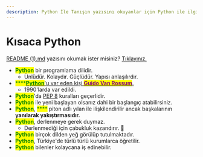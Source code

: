 ```yaml
---
description: Python İle Tanışın yazısını okuyanlar için Python ile ilgili özet bilgiler.
---
```


# Kısaca Python

[README (1).md](<../README (1).md> "mention") yazısını okumak ister misiniz? [Tıklayınız.](<../README (1).md>)

* <mark style="color:green;">**Python**</mark> <mark style="color:green;"></mark><mark style="color:green;"></mark> bir programlama dilidir.
  * Ünlüdür. Kolaydır. Güçlüdür. Yapısı anlaşılırdır.
* <mark style="color:green;">****</mark>[<mark style="color:green;">**Python**</mark>'u var eden kişi <mark style="color:purple;">**Guido Van Rossum**</mark>.](<../README (1).md#pythonu-kim-var-etti>)
  * 1990'larda var edildi.
* <mark style="color:green;">**Python**</mark>'da [PEP 8](pep-8-bilgisi.md) kuralları geçerlidir.
* <mark style="color:green;">**Python**</mark> ile yeni başlayan olsanız dahi bir başlangıç atabilirsiniz.
* <mark style="color:green;">**Python**</mark>, <mark style="color:green;">****</mark> piton adlı yılan ile ilişkilendirilir ancak başkalarının **yanılarak yakıştırmasıdır.**
* <mark style="color:green;">**Python**</mark>, derlenmeye gerek duymaz.
  * Derlenmediği için çabukluk kazandırır. :muscle:
* <mark style="color:green;">**Python**</mark> birçok dilden yeğ görülüp tutulmaktadır.
* <mark style="color:green;">**Python**</mark>, Türkiye'de türlü türlü kurumlarca öğretilir.&#x20;
* <mark style="color:green;">**Python**</mark> bilenler kolaycana iş edinebilir.
